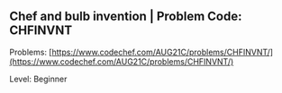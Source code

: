 ## Chef and bulb invention | Problem Code: CHFINVNT 
Problems: [https://www.codechef.com/AUG21C/problems/CHFINVNT/](https://www.codechef.com/AUG21C/problems/CHFINVNT/)

Level: Beginner